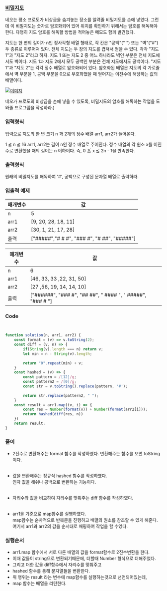 
### [비밀지도](hhttps://school.programmers.co.kr/learn/courses/30/lessons/17681?language=javascript#)
네오는 평소 프로도가 비상금을 숨겨놓는 장소를 알려줄 비밀지도를 손에 넣었다. 그런데 이 비밀지도는 숫자로 암호화되어 있어 위치를 확인하기 위해서는 암호를 해독해야 한다. 다행히 지도 암호를 해독할 방법을 적어놓은 메모도 함께 발견했다.

지도는 한 변의 길이가 n인 정사각형 배열 형태로, 각 칸은 "공백"(" ") 또는 "벽"("#") 두 종류로 이루어져 있다.
전체 지도는 두 장의 지도를 겹쳐서 얻을 수 있다. 각각 "지도 1"과 "지도 2"라고 하자. 지도 1 또는 지도 2 중 어느 하나라도 벽인 부분은 전체 지도에서도 벽이다. 지도 1과 지도 2에서 모두 공백인 부분은 전체 지도에서도 공백이다.
"지도 1"과 "지도 2"는 각각 정수 배열로 암호화되어 있다.
암호화된 배열은 지도의 각 가로줄에서 벽 부분을 1, 공백 부분을 0으로 부호화했을 때 얻어지는 이진수에 해당하는 값의 배열이다.

[![이미지](http://t1.kakaocdn.net/welcome2018/secret8.png)](#self)

네오가 프로도의 비상금을 손에 넣을 수 있도록, 비밀지도의 암호를 해독하는 작업을 도와줄 프로그램을 작성하라.)


### 입력형식
입력으로 지도의 한 변 크기 n 과 2개의 정수 배열 arr1, arr2가 들어온다.

1 ≦ n ≦ 16
arr1, arr2는 길이 n인 정수 배열로 주어진다.
정수 배열의 각 원소 x를 이진수로 변환했을 때의 길이는 n 이하이다. 즉, 0 ≦ x ≦ 2n - 1을 만족한다.

### 출력형식
원래의 비밀지도를 해독하여 '#', 공백으로 구성된 문자열 배열로 출력하라.

### 입출력 예제


| 매개변수     | 값                                           |
|----------|---------------------------------------------|
| n        | 5                                           |
| arr1     | [9, 20, 28, 18, 11]                         |
| arr2     | [30, 1, 21, 17, 28]                         |
| 출력       | ["#####","# # #", "### #", "# ##", "#####"] |

| 매개변수     | 값                                                          |
|----------|------------------------------------------------------------|
| n        | 6                                                          |
| arr1     | [46, 33, 33 ,22, 31, 50]                                   |
| arr2     | [27 ,56, 19, 14, 14, 10]                                   |
| 출력       | ["######", "### #", "## ##", " #### ", " #####", "### # "] |



### Code
``` javascript


function solution(n, arr1, arr2) {
    const format = (v) => v.toString(2);
    const diff = (v, n) => {
        if(String(v).length === n) return v;
        let min = n - String(v).length;
        
        return "0".repeat(min) + v;
    }
    const hashed = (v) => {
        const pattern = /[12]/g;
        const pattern2 = /[0]/g;
        const str = v.toString().replace(pattern, '#');
        
        return str.replace(pattern2, " ");
    }
    const result = arr1.map((v, i) => {   
        const res = Number(format(v)) + Number(format(arr2[i]));
        return hashed(diff(res, n))
    })
    return result;
}
```



### 풀이
- 2진수로 변환해주는 format 함수를 작성하였다. 
변환해주는 함수를 보면 toString이다. <br/><br/>

- 값을 변환해주는 정규식 hashed 함수를 작성하였다. <br/>
인자 값을 해쉬나 공백으로 변환하는 기능이다. <br/><br/>

- 자리수와 값을 비교하여 자리수를 맞춰주는 diff 함수를 작성하였다.<br/><br/>

- arr1을 기준으로 map함수를 실행하였다. <br/>
map함수는 순차적으로 반복문을 진행하고 배열의 원소를 참조할 수 있게 해준다.<br/>
여기서 arr1과 arr2의 값을 순서대로 매핑하여 작업을 할 수있다. <br/>

### 실행순서
- arr1.map 함수에서 서로 다른 배열의 값을 format함수로 2진수변환을 한다.
- 이때 값들이 string으로 변환되기때문에, 더할때 Number 형식으로 더해주었다.
- 그리고 더한 값을 diff함수에서 자리수를 맞춰주고
- hashed 함수를 통해 문자열들을 변환한다.
- 위 행위는 result 라는 변수에 map함수를 실행하는것으로 선언되어있는데,
- map 함수는 배열을 리턴한다.



